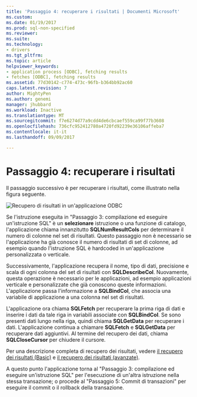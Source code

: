 ```yaml
---
title: 'Passaggio 4: recuperare i risultati | Documenti Microsoft'
ms.custom: 
ms.date: 01/19/2017
ms.prod: sql-non-specified
ms.reviewer: 
ms.suite: 
ms.technology:
- drivers
ms.tgt_pltfrm: 
ms.topic: article
helpviewer_keywords:
- application process [ODBC], fetching results
- fetches [ODBC], fetching results
ms.assetid: 77d30142-c774-473c-96fb-b364bb92ac60
caps.latest.revision: 7
author: MightyPen
ms.author: genemi
manager: jhubbard
ms.workload: Inactive
ms.translationtype: MT
ms.sourcegitcommit: f7e6274d77a9cdd4de6cbcaef559ca99f77b3608
ms.openlocfilehash: 736cfc952412780a4720fd92239e36106affeba7
ms.contentlocale: it-it
ms.lasthandoff: 09/09/2017

---
```

# <a name="step-4a-fetch-the-results"></a>Passaggio 4: recuperare i risultati
Il passaggio successivo è per recuperare i risultati, come illustrato nella figura seguente.  
  
 ![Recupero di risultati in un'applicazione ODBC](../../../odbc/reference/develop-app/media/pr14.gif "pr14")  
  
 Se l'istruzione eseguita in "Passaggio 3: compilazione ed eseguire un'istruzione SQL" è un **selezionare** istruzione o una funzione di catalogo, l'applicazione chiama innanzitutto **SQLNumResultCols** per determinare il numero di colonne nel set di risultati. Questo passaggio non è necessario se l'applicazione ha già conosce il numero di risultati di set di colonne, ad esempio quando l'istruzione SQL è hardcoded in un'applicazione personalizzata o verticale.  
  
 Successivamente, l'applicazione recupera il nome, tipo di dati, precisione e scala di ogni colonna del set di risultati con **SQLDescribeCol**. Nuovamente, questa operazione è necessario per le applicazioni, ad esempio applicazioni verticale e personalizzate che già conoscono queste informazioni. L'applicazione passa l'informazione a **SQLBindCol**, che associa una variabile di applicazione a una colonna nel set di risultati.  
  
 L'applicazione ora chiama **SQLFetch** per recuperare la prima riga di dati e inserire i dati da tale riga in variabili associate con **SQLBindCol**. Se sono presenti dati lungo nella riga, quindi chiama **SQLGetData** per recuperare i dati. L'applicazione continua a chiamare **SQLFetch** e **SQLGetData** per recuperare dati aggiuntivi. Al termine del recupero dei dati, chiama **SQLCloseCursor** per chiudere il cursore.  
  
 Per una descrizione completa di recupero dei risultati, vedere [il recupero dei risultati (Basic)](../../../odbc/reference/develop-app/retrieving-results-basic.md) e [il recupero dei risultati (avanzate)](../../../odbc/reference/develop-app/retrieving-results-advanced.md).  
  
 A questo punto l'applicazione torna al "Passaggio 3: compilazione ed eseguire un'istruzione SQL" per l'esecuzione di un'altra istruzione nella stessa transazione; o procede al "Passaggio 5: Commit di transazioni" per eseguire il commit o il rollback della transazione.

